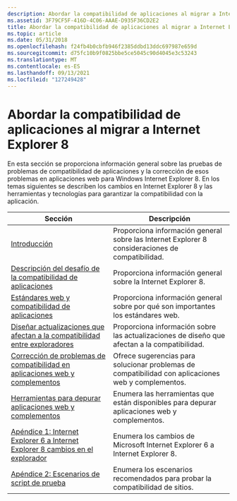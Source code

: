 ```yaml
---
description: Abordar la compatibilidad de aplicaciones al migrar a Internet Explorer 8
ms.assetid: 3F79CF5F-416D-4C06-AAAE-D935F36CD2E2
title: Abordar la compatibilidad de aplicaciones al migrar a Internet Explorer 8
ms.topic: article
ms.date: 05/31/2018
ms.openlocfilehash: f24fb4b0cbfb946f2385ddbd13ddc697987e659d
ms.sourcegitcommit: d75fc10b9f0825bbe5ce5045c90d4045e3c53243
ms.translationtype: MT
ms.contentlocale: es-ES
ms.lasthandoff: 09/13/2021
ms.locfileid: "127249428"
---
```

# <a name="addressing-application-compatibility-when-migrating-to-internet-explorer-8"></a>Abordar la compatibilidad de aplicaciones al migrar a Internet Explorer 8

En esta sección se proporciona información general sobre las pruebas de problemas de compatibilidad de aplicaciones y la corrección de esos problemas en aplicaciones web para Windows Internet Explorer 8. En los temas siguientes se describen los cambios en Internet Explorer 8 y las herramientas y tecnologías para garantizar la compatibilidad con la aplicación.



| Sección                                                                                                                                              | Descripción                                                                               |
|------------------------------------------------------------------------------------------------------------------------------------------------------|-------------------------------------------------------------------------------------------|
| [Introducción](introduction.md)                                                                                                                     | Proporciona información general sobre las Internet Explorer 8 consideraciones de compatibilidad.                 |
| [Descripción del desafío de la compatibilidad de aplicaciones](understanding-the-application-compatibility-challenge.md)                                   | Proporciona información general sobre la Internet Explorer 8.                              |
| [Estándares web y compatibilidad de aplicaciones](web-standards-and-application-compatibility.md)                                                       | Proporciona información general sobre por qué son importantes los estándares web.                                |
| [Diseñar actualizaciones que afectan a la compatibilidad entre exploradores](design-updates-that-impact-compatibility-between-browsers.md)                           | Proporciona información sobre las actualizaciones de diseño que afectan a la compatibilidad.              |
| [Corrección de problemas de compatibilidad en aplicaciones web y complementos](remediating-web-applications-and-add-ons.md)                                          | Ofrece sugerencias para solucionar problemas de compatibilidad con aplicaciones web y complementos. |
| [Herramientas para depurar aplicaciones web y complementos](tools-for-debugging-web-applications-and-add-ons.md)                                             | Enumera las herramientas que están disponibles para depurar aplicaciones web y complementos.                |
| [Apéndice 1: Internet Explorer 6 a Internet Explorer 8 cambios en el explorador](appendix-1--internet-explorer-6-to-internet-explorer-8-browser-changes.md) | Enumera los cambios de Microsoft Internet Explorer 6 a Internet Explorer 8.                  |
| [Apéndice 2: Escenarios de script de prueba](appendix-2--test-script-scenarios.md)                                                                           | Enumera los escenarios recomendados para probar la compatibilidad de sitios.                          |



 

 

 



